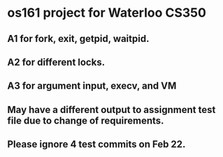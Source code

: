 # os161 project for Waterloo CS350

## A1 for fork, exit, getpid, waitpid.

## A2 for different locks.

## A3 for argument input, execv, and VM

## May have a different output to assignment test file due to change of requirements.

## Please ignore 4 test commits on Feb 22.

